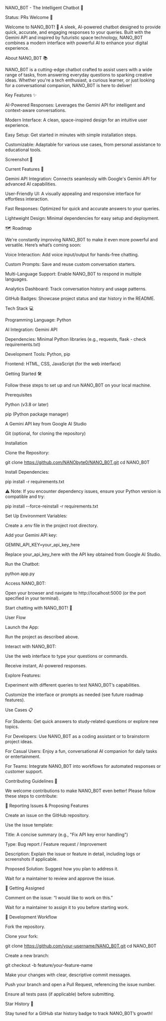 NANO_B0T - The Intelligent Chatbot 🤖



Status: PRs Welcome 🚀

Welcome to NANO_B0T! 🎉 A sleek, AI-powered chatbot designed to provide quick, accurate, and engaging responses to your queries. Built with the Gemini API and inspired by futuristic space technology, NANO_B0T combines a modern interface with powerful AI to enhance your digital experience.

About NANO_B0T 📚

NANO_B0T is a cutting-edge chatbot crafted to assist users with a wide range of tasks, from answering everyday questions to sparking creative ideas. Whether you're a tech enthusiast, a curious learner, or just looking for a conversational companion, NANO_B0T is here to deliver!

Key Features ✨





AI-Powered Responses: Leverages the Gemini API for intelligent and context-aware conversations.



Modern Interface: A clean, space-inspired design for an intuitive user experience.



Easy Setup: Get started in minutes with simple installation steps.



Customizable: Adaptable for various use cases, from personal assistance to educational tools.

Screenshot 📸



Current Features 🚀





Gemini API Integration: Connects seamlessly with Google's Gemini API for advanced AI capabilities.



User-Friendly UI: A visually appealing and responsive interface for effortless interaction.



Fast Responses: Optimized for quick and accurate answers to your queries.



Lightweight Design: Minimal dependencies for easy setup and deployment.

🗺️ Roadmap

We're constantly improving NANO_B0T to make it even more powerful and versatile. Here’s what’s coming soon:





Voice Interaction: Add voice input/output for hands-free chatting.



Custom Prompts: Save and reuse custom conversation starters.



Multi-Language Support: Enable NANO_B0T to respond in multiple languages.



Analytics Dashboard: Track conversation history and usage patterns.



GitHub Badges: Showcase project status and star history in the README.

Tech Stack 💻





Programming Language: Python



AI Integration: Gemini API



Dependencies: Minimal Python libraries (e.g., requests, flask - check requirements.txt)



Development Tools: Python, pip



Frontend: HTML, CSS, JavaScript (for the web interface)

Getting Started 🛠️

Follow these steps to set up and run NANO_B0T on your local machine.

Prerequisites





Python (v3.8 or later)



pip (Python package manager)



A Gemini API key from Google AI Studio



Git (optional, for cloning the repository)

Installation





Clone the Repository:

git clone https://github.com/NANObyte0/NANO_B0T.git
cd NANO_B0T



Install Dependencies:

pip install -r requirements.txt

⚠️ Note: If you encounter dependency issues, ensure your Python version is compatible and try:

pip install --force-reinstall -r requirements.txt



Set Up Environment Variables:





Create a .env file in the project root directory.



Add your Gemini API key:

GEMINI_API_KEY=your_api_key_here

Replace your_api_key_here with the API key obtained from Google AI Studio.



Run the Chatbot:

python app.py



Access NANO_B0T:





Open your browser and navigate to http://localhost:5000 (or the port specified in your terminal).



Start chatting with NANO_B0T! 🎉

User Flow





Launch the App:





Run the project as described above.



Interact with NANO_B0T:





Use the web interface to type your questions or commands.



Receive instant, AI-powered responses.



Explore Features:





Experiment with different queries to test NANO_B0T’s capabilities.



Customize the interface or prompts as needed (see future roadmap features).

Use Cases 📋





For Students: Get quick answers to study-related questions or explore new topics.



For Developers: Use NANO_B0T as a coding assistant or to brainstorm project ideas.



For Casual Users: Enjoy a fun, conversational AI companion for daily tasks or entertainment.



For Teams: Integrate NANO_B0T into workflows for automated responses or customer support.

Contributing Guidelines 🤝

We welcome contributions to make NANO_B0T even better! Please follow these steps to contribute:

🐛 Reporting Issues & Proposing Features





Create an issue on the GitHub repository.



Use the issue template:





Title: A concise summary (e.g., "Fix API key error handling")



Type: Bug report / Feature request / Improvement



Description: Explain the issue or feature in detail, including logs or screenshots if applicable.



Proposed Solution: Suggest how you plan to address it.



Wait for a maintainer to review and approve the issue.

📝 Getting Assigned





Comment on the issue: “I would like to work on this.”



Wait for a maintainer to assign it to you before starting work.

🔧 Development Workflow





Fork the repository.



Clone your fork:

git clone https://github.com/your-username/NANO_B0T.git
cd NANO_B0T



Create a new branch:

git checkout -b feature/your-feature-name



Make your changes with clear, descriptive commit messages.



Push your branch and open a Pull Request, referencing the issue number.



Ensure all tests pass (if applicable) before submitting.

Star History 🌟

Stay tuned for a GitHub star history badge to track NANO_B0T’s growth!

